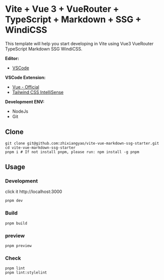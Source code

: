 # Vite + Vue 3 + VueRouter + TypeScript + Markdown + SSG + WindiCSS

This template will help you start developing in Vite using Vue3 VueRouter TypeScript Markdown SSG WindiCSS.

**Editor:**

- [VSCode](https://code.visualstudio.com/)

**VSCode Extension:**

- [Vue - Official](https://marketplace.visualstudio.com/items?itemName=Vue.volar)
- [Tailwind CSS IntelliSense](https://marketplace.visualstudio.com/items?itemName=bradlc.vscode-tailwindcss)

**Development ENV:**

- NodeJs
- Git

## Clone

```shell
git clone git@github.com:zhixiangyao/vite-vue-markdown-ssg-starter.git
cd vite-vue-markdown-ssg-starter
pnpm i # If not install pnpm, please run: npm install -g pnpm
```

## Usage

### Development

click it http://localhost:3000

```shell
pnpm dev
```

### Build

```shell
pnpm build
```

### preview

```shell
pnpm preview
```

### Check

```shell
pnpm lint
pnpm lint:stylelint
```
